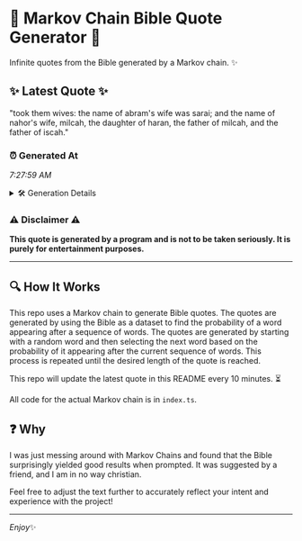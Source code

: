 # 📖 Markov Chain Bible Quote Generator 📖

Infinite quotes from the Bible generated by a Markov chain. ✨

## ✨ Latest Quote ✨
"took them wives: the name of abram's wife was sarai; and the name of nahor's wife, milcah, the daughter of haran, the father of milcah, and the father of iscah."

### ⏰ Generated At
*7:27:59 AM*

<details>
    <summary>🛠️ Generation Details</summary>
    <p>
        <strong>🌱 Seed:</strong> took<br>
        <strong>🔄 Iterations:</strong> 29<br>
        <strong>📜 Context History:</strong><br>[ took ]: them<br>[ took, them ]: wives:<br>[ took, them, wives: ]: the<br>[ took, them, wives:, the ]: name<br>[ took, them, wives:, the, name ]: of<br>[ took, them, wives:, the, name, of ]: abram's<br>[ them, wives:, the, name, of, abram's ]: wife<br>[ wives:, the, name, of, abram's, wife ]: was<br>[ the, name, of, abram's, wife, was ]: sarai;<br>[ name, of, abram's, wife, was, sarai; ]: and<br>[ of, abram's, wife, was, sarai;, and ]: the<br>[ abram's, wife, was, sarai;, and, the ]: name<br>[ wife, was, sarai;, and, the, name ]: of<br>[ was, sarai;, and, the, name, of ]: nahor's<br>[ sarai;, and, the, name, of, nahor's ]: wife,<br>[ and, the, name, of, nahor's, wife, ]: milcah,<br>[ the, name, of, nahor's, wife,, milcah, ]: the<br>[ name, of, nahor's, wife,, milcah,, the ]: daughter<br>[ of, nahor's, wife,, milcah,, the, daughter ]: of<br>[ nahor's, wife,, milcah,, the, daughter, of ]: haran,<br>[ wife,, milcah,, the, daughter, of, haran, ]: the<br>[ milcah,, the, daughter, of, haran,, the ]: father<br>[ the, daughter, of, haran,, the, father ]: of<br>[ daughter, of, haran,, the, father, of ]: milcah,<br>[ of, haran,, the, father, of, milcah, ]: and<br>[ haran,, the, father, of, milcah,, and ]: the<br>[ the, father, of, milcah,, and, the ]: father<br>[ father, of, milcah,, and, the, father ]: of<br>[ of, milcah,, and, the, father, of ]: iscah.<br>
    </p>
</details>

### ⚠️ Disclaimer ⚠️
**This quote is generated by a program and is not to be taken seriously. It is purely for entertainment purposes.**

---

## 🔍 How It Works

This repo uses a Markov chain to generate Bible quotes. The quotes are generated by using the Bible as a dataset to find the probability of a word appearing after a sequence of words. The quotes are generated by starting with a random word and then selecting the next word based on the probability of it appearing after the current sequence of words. This process is repeated until the desired length of the quote is reached.

This repo will update the latest quote in this README every 10 minutes. ⏳

All code for the actual Markov chain is in `index.ts`.

## ❓ Why

I was just messing around with Markov Chains and found that the Bible surprisingly yielded good results when prompted. 
It was suggested by a friend, and I am in no way christian.

Feel free to adjust the text further to accurately reflect your intent and experience with the project!

---

*Enjoy*✨
